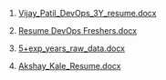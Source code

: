 1) [Vijay_Patil_DevOps_3Y_resume.docx](https://github.com/user-attachments/files/20853946/Vijay_Patil_DevOps_3Y_resume.docx)

2) [Resume DevOps Freshers.docx](https://github.com/user-attachments/files/20853947/Resume.DevOps.Freshers.docx)

3) [5+exp_years_raw_data.docx](https://github.com/user-attachments/files/20853948/5%2Bexp_years_raw_data.docx)

4) [Akshay_Kale_Resume.docx](https://github.com/user-attachments/files/20853949/Akshay_Kale_Resume.docx)
